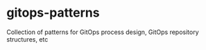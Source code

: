 # gitops-patterns
Collection of patterns for GitOps process design, GitOps repository structures, etc
